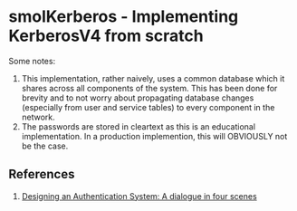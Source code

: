 # smolKerberos - Implementing KerberosV4 from scratch

Some notes:

1. This implementation, rather naively, uses a common database which it shares across all components of the system. This has been done for brevity and to not worry about propagating database changes (especially from user and service tables) to every component in the network. 
2. The passwords are stored in cleartext as this is an educational implementation. In a production implemention, this will OBVIOUSLY not be the case.

## References 

1. [Designing an Authentication System: A dialogue in four scenes](https://web.mit.edu/Kerberos/dialogue.html)
